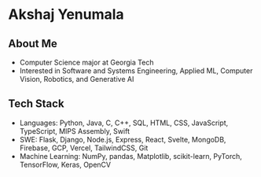 # Akshaj Yenumala

## About Me
- Computer Science major at Georgia Tech
- Interested in Software and Systems Engineering, Applied ML, Computer Vision, Robotics, and Generative AI

## Tech Stack
- Languages: Python, Java, C, C++, SQL, HTML, CSS, JavaScript, TypeScript, MIPS Assembly, Swift
- SWE: Flask, Django, Node.js, Express, React, Svelte, MongoDB, Firebase, GCP, Vercel, TailwindCSS, Git
- Machine Learning: NumPy, pandas, Matplotlib, scikit-learn, PyTorch, TensorFlow, Keras, OpenCV
